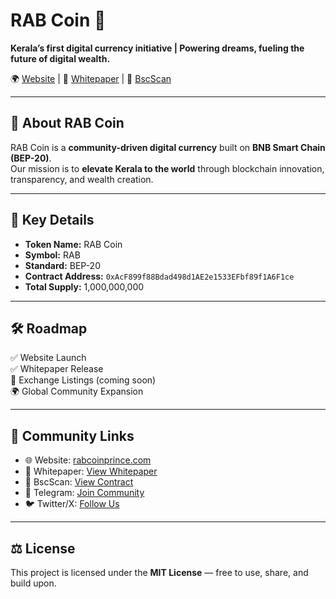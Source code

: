 # RAB Coin 🚀  
**Kerala’s first digital currency initiative | Powering dreams, fueling the future of digital wealth.**  

🌍 [Website](https://rabcoinprince.com) | 📄 [Whitepaper](https://rabcoinprince.com/wp-content/uploads/2025/09/rabcoin-whitepaper-2.pdf) | 🔗 [BscScan](https://bscscan.com/token/0xAcF899f88Bdad498d1AE2e1533EFbf89f1A6F1ce)  

---

## 🌟 About RAB Coin  
RAB Coin is a **community-driven digital currency** built on **BNB Smart Chain (BEP-20)**.  
Our mission is to **elevate Kerala to the world** through blockchain innovation, transparency, and wealth creation.  

---

## 📑 Key Details  
- **Token Name:** RAB Coin  
- **Symbol:** RAB  
- **Standard:** BEP-20  
- **Contract Address:** `0xAcF899f88Bdad498d1AE2e1533EFbf89f1A6F1ce`  
- **Total Supply:** 1,000,000,000


---

## 🛠 Roadmap  
✅ Website Launch  
✅ Whitepaper Release  
🚀 Exchange Listings (coming soon)  
🌍 Global Community Expansion  

---

## 📌 Community Links  

- 🌐 Website: [rabcoinprince.com](https://rabcoinprince.com)  
- 📄 Whitepaper: [View Whitepaper](https://rabcoinprince.com/wp-content/uploads/2025/09/rabcoin-whitepaper-2.pdf)  
- 🔗 BscScan: [View Contract](https://bscscan.com/token/0xAcF899f88Bdad498d1AE2e1533EFbf89f1A6F1ce)  
- 💬 Telegram: [Join Community](https://t.me/rabcoin_community)  
- 🐦 Twitter/X: [Follow Us](https://x.com/rabcoin2025?s=21&t=j7w1YFBlQ1yLdlBmUX4u9w)  

---

## ⚖️ License  
This project is licensed under the **MIT License** — free to use, share, and build upon.  
